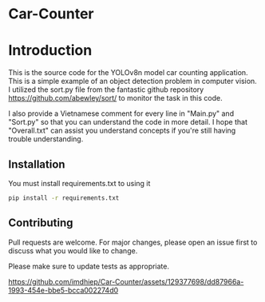 # Car-Counter
# Introduction

This is the source code for the YOLOv8n model car counting application. This is a simple example of an object detection problem in computer vision. I utilized the sort.py file from the fantastic github repository https://github.com/abewley/sort/ to monitor the task in this code.

I also provide a Vietnamese comment for every line in "Main.py" and "Sort.py" so that you can understand the code in more detail.
I hope that "Overall.txt" can assist you understand concepts if you're still having trouble understanding.


## Installation

You must install requirements.txt to using it

```bash
pip install -r requirements.txt
```

## Contributing

Pull requests are welcome. For major changes, please open an issue first
to discuss what you would like to change.

Please make sure to update tests as appropriate.


https://github.com/imdhiep/Car-Counter/assets/129377698/dd87966a-1993-454e-bbe5-bcca002274d0

